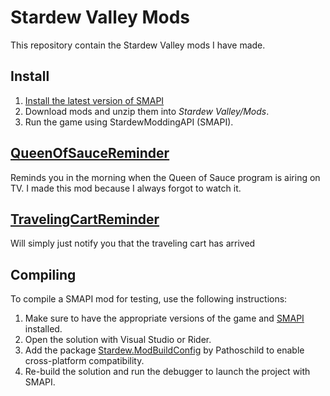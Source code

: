 # Stardew Valley Mods
This repository contain the Stardew Valley mods I have made.

## Install
1. [Install the latest version of SMAPI](https://smapi.io)
2. Download mods and unzip them into *Stardew Valley/Mods*.
3. Run the game using StardewModdingAPI (SMAPI).

## [QueenOfSauceReminder](https://www.nexusmods.com/stardewvalley/mods/5172/)

Reminds you in the morning when the Queen of Sauce program is airing on TV.
I made this mod because I always forgot to watch it.

## [TravelingCartReminder](https://www.nexusmods.com/stardewvalley/mods/25209)

Will simply just notify you that the traveling cart has arrived

## Compiling
To compile a SMAPI mod for testing, use the following instructions:

1. Make sure to have the appropriate versions of the game and [SMAPI](https://smapi.io) installed.
2. Open the solution with Visual Studio or Rider.
3. Add the package [Stardew.ModBuildConfig](https://www.nuget.org/packages/Pathoschild.Stardew.ModBuildConfig) by Pathoschild to enable cross-platform compatibility.
4. Re-build the solution and run the debugger to launch the project with SMAPI.
